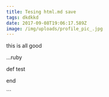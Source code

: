 ```yaml
---
title: Tesing html.md save
tags: dkdkkd
date: 2017-09-08T19:06:17.589Z
image: /img/uploads/profile_pic_.jpg
---
```

this is all good

…ruby

def test

end

\`\`\`
